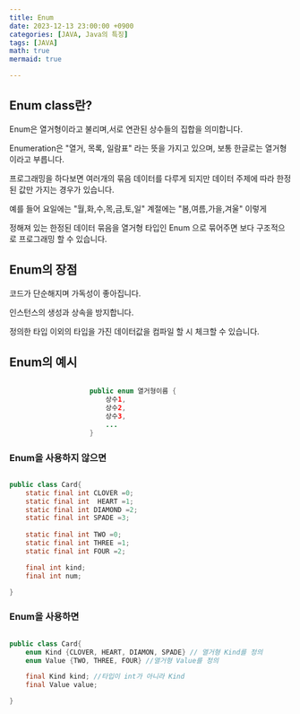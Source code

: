 ```yaml
---
title: Enum
date: 2023-12-13 23:00:00 +0900
categories: [JAVA, Java의 특징]
tags: [JAVA]
math: true
mermaid: true

---
```



## **Enum class란?**

Enum은 열거형이라고 불리며,서로 연관된 상수들의 집합을 의미합니다.

Enumeration은 "열거, 목록, 일람표" 라는 뜻을 가지고 있으며, 보통 한글로는 열거형이라고 부릅니다.

프로그래밍을 하다보면 여러개의 묶음 데이터를 다루게 되지만 데이터 주제에 따라 한정된 값만 가지는 경우가 있습니다.

예를 들어 요일에는 "월,화,수,목,금,토,일" 계절에는 "봄,여름,가을,겨울" 이렇게

정해져 있는 한정된 데이터 묶음을 열거형 타입인 Enum 으로 묶어주면 보다 구조적으로 프로그래밍 할 수 있습니다.


## **Enum의 장점**

코드가 단순해지며 가독성이 좋아집니다.

인스턴스의 생성과 상속을 방지합니다.

정의한 타입 이외의 타입을 가진 데이터값을 컴파일 할 시 체크할 수 있습니다.




## **Enum의 예시**

```java

                    public enum 열거형이름 {
                        상수1,
                        상수2,
                        상수3,
                        ...
                    }

```

### Enum을 사용하지 않으면

```java

public class Card{
    static final int CLOVER =0;
    static final int  HEART =1;
    static final int DIAMOND =2;
    static final int SPADE =3;
    
    static final int TWO =0;
    static final int THREE =1;
    static final int FOUR =2;

    final int kind;
    final int num;

}
```
### Enum을 사용하면


```java

public class Card{
    enum Kind {CLOVER, HEART, DIAMON, SPADE} // 열거형 Kind를 정의
    enum Value {TWO, THREE, FOUR} //열거형 Value를 정의

    final Kind kind; //타입이 int가 아니라 Kind
    final Value value;

}
```
